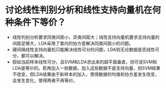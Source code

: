 # 讨论线性判别分析和线性支持向量机在何种条件下等价？  
+ 线性判别分析要求同类间距小，异类间距大；线性支持向量机要求支持向量的间距足够大，LDA采用了类内的协方差解决同类间距小的问题。   
+ 硬间隔线性支持向量机只能解决线性可分的问题，LDA则无论数据是否线性可分，都可以解决。  
+ 假如当前样本线性可分，且SVM和LDA求出来的超平面垂直，则可说SVM和LDA是等价的。若再加入一些数据，加入这些数据不是支持向量，则SVM结果不改变，但LDA结果由于新样本的加入，使得数据的均值和协方差发生改变，会发生变化，使得两者不再等价。
